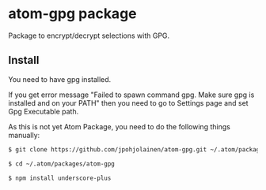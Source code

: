 # atom-gpg package

Package to encrypt/decrypt selections with GPG.

## Install

You need to have gpg installed.

If you get error message "Failed to spawn command gpg. Make sure gpg is installed and on your PATH" then you need to go to Settings page and set Gpg Executable path.

As this is not yet Atom Package, you need to do the following things manually:

```bash
$ git clone https://github.com/jpohjolainen/atom-gpg.git ~/.atom/packages/atom-gpg

$ cd ~/.atom/packages/atom-gpg

$ npm install underscore-plus
```


